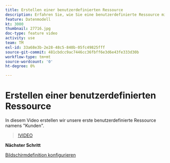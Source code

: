 ```yaml
---
title: Erstellen einer benutzerdefinierten Ressource
description: Erfahren Sie, wie Sie eine benutzerdefinierte Ressource mit dem Namen "Kunden"erstellen.
feature: Datenmodell
kt: 3000
thumbnail: 27716.jpg
doc-type: feature video
activity: use
team: TM
exl-id: 33a68e3b-2e28-48c5-840b-05fc49825fff
source-git-commit: 481cbdcc9ac7446cc36fbff6e3d6e43fe333d30b
workflow-type: tm+mt
source-wordcount: '0'
ht-degree: 0%

---
```


# Erstellen einer benutzerdefinierten Ressource

In diesem Video erstellen wir unsere erste benutzerdefinierte Ressource namens &quot;Kunden&quot;.

>[!VIDEO](https://video.tv.adobe.com/v/27716?quality=9)

**Nächster Schritt**

[Bildschirmdefinition konfigurieren](./configuring-a-screen-definition-for-a-custom-resource.md)
